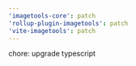 ```yaml
---
'imagetools-core': patch
'rollup-plugin-imagetools': patch
'vite-imagetools': patch
---
```


chore: upgrade typescript
